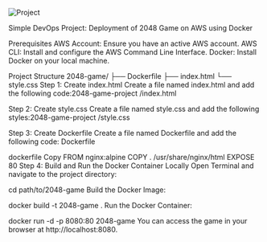



![Project](https://github.com/user-attachments/assets/e23a8768-f955-4402-8014-b8ae083296e1)

Simple DevOps Project: Deployment of 2048 Game on AWS using Docker

Prerequisites
AWS Account: Ensure you have an active AWS account.
AWS CLI: Install and configure the AWS Command Line Interface.
Docker: Install Docker on your local machine.

Project Structure
2048-game/
├── Dockerfile
├── index.html
└── style.css
Step 1: Create index.html
Create a file named index.html and add the following code:2048-game-project
/index.html

Step 2: Create style.css
Create a file named style.css and add the following styles:2048-game-project
/style.css


Step 3: Create Dockerfile
Create a file named Dockerfile and add the following code: Dockerfile

dockerfile
Copy
FROM nginx:alpine
COPY . /usr/share/nginx/html
EXPOSE 80
Step 4: Build and Run the Docker Container Locally 
Open Terminal and navigate to the project directory:

cd path/to/2048-game
Build the Docker Image:


docker build -t 2048-game .
Run the Docker Container:


docker run -d -p 8080:80 2048-game
You can access the game in your browser at http://localhost:8080.
